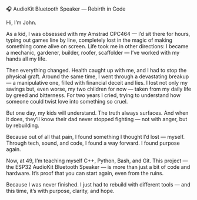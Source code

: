 🎧 AudioKit Bluetooth Speaker — Rebirth in Code

Hi, I’m John.

As a kid, I was obsessed with my Amstrad CPC464 — I’d sit there for hours, typing out games line by line, completely lost in the magic of making something come alive on screen. Life took me in other directions: I became a mechanic, gardener, builder, roofer, scaffolder — I’ve worked with my hands all my life.

Then everything changed. Health caught up with me, and I had to stop the physical graft. Around the same time, I went through a devastating breakup — a manipulative one, filled with financial deceit and lies. I lost not only my savings but, even worse, my two children for now — taken from my daily life by greed and bitterness. For two years I cried, trying to understand how someone could twist love into something so cruel.

But one day, my kids will understand. The truth always surfaces. And when it does, they’ll know their dad never stopped fighting — not with anger, but by rebuilding.

Because out of all that pain, I found something I thought I’d lost — myself.
Through tech, sound, and code, I found a way forward. I found purpose again.

Now, at 49, I’m teaching myself C++, Python, Bash, and Git.
This project — the ESP32 AudioKit Bluetooth Speaker — is more than just a bit of code and hardware. It’s proof that you can start again, even from the ruins.

Because I was never finished.
I just had to rebuild with different tools — and this time, it’s with purpose, clarity, and hope.

